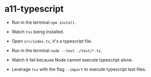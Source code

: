 # a11-typescript

- Run in the terminal `npm install`.

- Watch `tsx` being installed.

- Open `src/index.ts`, it's a typescript file.

- Run in the terminal `node --test ./test/*.ts`.

- Watch it fail because Node cannot execute typescript alone.

- Leverage `tsx` with the flag `--import` to execute typescript test files.
